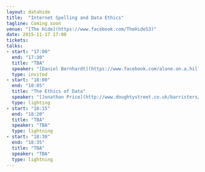 ```yaml
---
layout: datahide
title:  "Internet Spelling and Data Ethics"
tagline: Coming soon
venue: "[The Hide](https://www.facebook.com/TheHideS3)"
date: 2015-11-17 17:00
tickets: 
talks:
- start: "17:00"
  end: "17:30"
  title: "TBA"
  speaker: "[Daniel Bernhardt](https://www.facebook.com/alone.on.a.hill), Facebook London"
  type: invited
- start: "18:00"
  end: "18:05"
  title: "The Ethics of Data"
  speaker: "[Jonathan Price](http://www.doughtystreet.co.uk/barristers/profile/jonathan-price), Doughty Street Chambers"
  type: lighting
- start: "18:15"
  end: "18:20"
  title: "TBA"
  speaker: "TBA"
  type: lightning
- start: "18:30"
  end: "18:35"
  title: "TBA"
  speaker: "TBA"
  type: lightning
---
```


